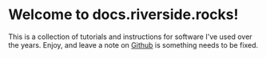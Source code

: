 # Welcome to docs.riverside.rocks!

This is a collection of tutorials and instructions for software I've used over the years. Enjoy, and leave a note on [Github](https://github.com/RiversideRocks/docs.riverside.rocks) is something needs to be fixed.